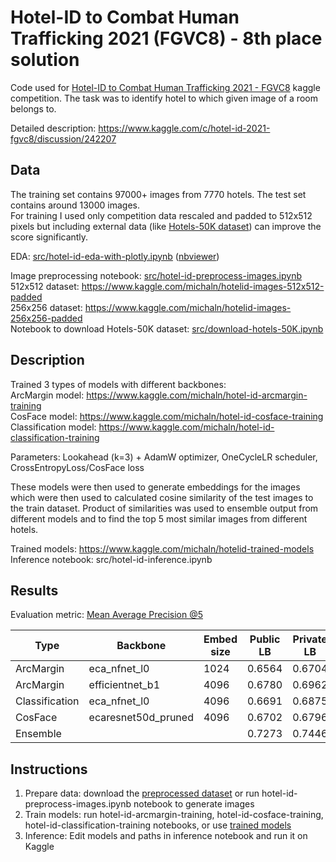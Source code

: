 # Hotel-ID to Combat Human Trafficking 2021 (FGVC8) - 8th place solution
Code used for [Hotel-ID to Combat Human Trafficking 2021 - FGVC8](https://www.kaggle.com/c/hotel-id-2021-fgvc8) kaggle competition. The task was to identify hotel to which given image of a room belongs to.

Detailed description: https://www.kaggle.com/c/hotel-id-2021-fgvc8/discussion/242207


## Data
The training set contains 97000+ images from 7770 hotels. The test set contains around 13000 images.<br>
For training I used only competition data rescaled and padded to 512x512 pixels but including external data (like [Hotels-50K dataset](https://github.com/GWUvision/Hotels-50K)) can improve the score significantly.

EDA: [src/hotel-id-eda-with-plotly.ipynb](src/hotel-id-eda-with-plotly.ipynb) ([nbviewer]())

Image preprocessing notebook: [src/hotel-id-preprocess-images.ipynb](src/hotel-id-preprocess-images.ipynb)<br>
512x512 dataset: https://www.kaggle.com/michaln/hotelid-images-512x512-padded<br>
256x256 dataset: https://www.kaggle.com/michaln/hotelid-images-256x256-padded<br>
Notebook to download Hotels-50K dataset: [src/download-hotels-50K.ipynb](/src/download-hotels-50K.ipynb)<br>


## Description
Trained 3 types of models with different backbones:<br>
ArcMargin model: https://www.kaggle.com/michaln/hotel-id-arcmargin-training<br>
CosFace model: https://www.kaggle.com/michaln/hotel-id-cosface-training<br>
Classification model: https://www.kaggle.com/michaln/hotel-id-classification-training<br>

Parameters: Lookahead (k=3) + AdamW optimizer, OneCycleLR scheduler, CrossEntropyLoss/CosFace loss

These models were then used to generate embeddings for the images which were then used to calculated cosine similarity of the test images to the train dataset. Product of similarities was used to ensemble output from different models and to find the top 5 most similar images from different hotels.

Trained models: https://www.kaggle.com/michaln/hotelid-trained-models<br>
Inference notebook: src/hotel-id-inference.ipynb


## Results
Evaluation metric: [Mean Average Precision @5](https://www.kaggle.com/c/hotel-id-2021-fgvc8/overview/evaluation)

| Type | Backbone | Embed size | Public LB| Private LB | Epochs | 
| --- | --- | --- | --- | --- | --- |
| ArcMargin | eca_nfnet_l0 | 1024 | 0.6564 | 0.6704 | 6/6 |
| ArcMargin | efficientnet_b1 | 4096 | 0.6780 | 0.6962 | 9/9 |
| Classification | eca_nfnet_l0 | 4096 | 0.6691 | 0.6875 | 6/9|
| CosFace | ecaresnet50d_pruned| 4096 | 0.6702 | 0.6796 | 9/9 |
| Ensemble |  |  | 0.7273 | 0.7446 | |



## Instructions
1) Prepare data: download the [preprocessed dataset](https://www.kaggle.com/michaln/hotelid-images-512x512-padded) or run hotel-id-preprocess-images.ipynb notebook to generate images
2) Train models: run hotel-id-arcmargin-training, hotel-id-cosface-training, hotel-id-classification-training notebooks, or use [trained models](https://www.kaggle.com/michaln/hotelid-trained-models)
3) Inference: Edit models and paths in inference notebook and run it on Kaggle